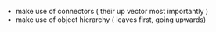 

- make use of connectors ( their up vector most importantly )
- make use of object hierarchy ( leaves first, going upwards)
